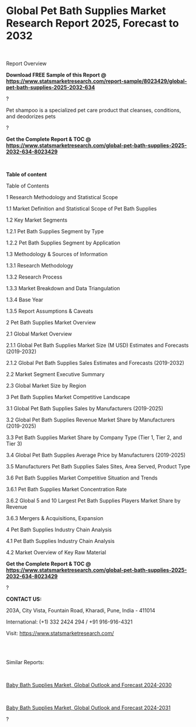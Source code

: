 <h1>Global Pet Bath Supplies Market Research Report 2025, Forecast to 2032</h1><br/><p>Report Overview</p>
 
 
 
 <div><b>Download FREE Sample of this Report @ <a href="https://www.statsmarketresearch.com/download-free-sample/8023429/global-pet-bath-supplies-2025-2032-634">https://www.statsmarketresearch.com/report-sample/8023429/global-pet-bath-supplies-2025-2032-634</a></b></div>
 
 
 
 <p>? </p>
 
 
 
 <p>Pet shampoo is a specialized pet care product that cleanses, conditions, and deodorizes pets</p>
 
 
 
 <p>? </p>
 
 
 
 <div><b>Get the Complete Report & TOC @ <a href="https://www.statsmarketresearch.com/global-pet-bath-supplies-2025-2032-634-8023429">https://www.statsmarketresearch.com/global-pet-bath-supplies-2025-2032-634-8023429</a></b></div>
 
 
 
 <p><br />
 
 <b>Table of content</b></p>
 
 
 
 <p>Table of Contents<br />
 
 1 Research Methodology and Statistical Scope<br />
 
 1.1 Market Definition and Statistical Scope of Pet Bath Supplies<br />
 
 1.2 Key Market Segments<br />
 
 1.2.1 Pet Bath Supplies Segment by Type<br />
 
 1.2.2 Pet Bath Supplies Segment by Application<br />
 
 1.3 Methodology & Sources of Information<br />
 
 1.3.1 Research Methodology<br />
 
 1.3.2 Research Process<br />
 
 1.3.3 Market Breakdown and Data Triangulation<br />
 
 1.3.4 Base Year<br />
 
 1.3.5 Report Assumptions & Caveats<br />
 
 2 Pet Bath Supplies Market Overview<br />
 
 2.1 Global Market Overview<br />
 
 2.1.1 Global Pet Bath Supplies Market Size (M USD) Estimates and Forecasts (2019-2032)<br />
 
 2.1.2 Global Pet Bath Supplies Sales Estimates and Forecasts (2019-2032)<br />
 
 2.2 Market Segment Executive Summary<br />
 
 2.3 Global Market Size by Region<br />
 
 3 Pet Bath Supplies Market Competitive Landscape<br />
 
 3.1 Global Pet Bath Supplies Sales by Manufacturers (2019-2025)<br />
 
 3.2 Global Pet Bath Supplies Revenue Market Share by Manufacturers (2019-2025)<br />
 
 3.3 Pet Bath Supplies Market Share by Company Type (Tier 1, Tier 2, and Tier 3)<br />
 
 3.4 Global Pet Bath Supplies Average Price by Manufacturers (2019-2025)<br />
 
 3.5 Manufacturers Pet Bath Supplies Sales Sites, Area Served, Product Type<br />
 
 3.6 Pet Bath Supplies Market Competitive Situation and Trends<br />
 
 3.6.1 Pet Bath Supplies Market Concentration Rate<br />
 
 3.6.2 Global 5 and 10 Largest Pet Bath Supplies Players Market Share by Revenue<br />
 
 3.6.3 Mergers & Acquisitions, Expansion<br />
 
 4 Pet Bath Supplies Industry Chain Analysis<br />
 
 4.1 Pet Bath Supplies Industry Chain Analysis<br />
 
 4.2 Market Overview of Key Raw Material</p>
 
 
 
 <div><b>Get the Complete Report & TOC @ <a href="https://www.statsmarketresearch.com/global-pet-bath-supplies-2025-2032-634-8023429">https://www.statsmarketresearch.com/global-pet-bath-supplies-2025-2032-634-8023429</a></b></div>
 
 
 
 <p>? </p>
 
 
 
 <p><b>CONTACT US:</b><br />
 
 203A, City Vista, Fountain Road, Kharadi, Pune, India - 411014<br />
 
 International: (+1) 332 2424 294 / +91 916-916-4321<br />
 
 Visit: <a href="https://www.statsmarketresearch.com/">https://www.statsmarketresearch.com/</a><br />
 
 <br />
 
 <br />
 
 Similar Reports:<br />
 
 <br />
 
 <a href="https://www.statsmarketresearch.com/global-baby-bath-supplies-forecast-2024-2030-491-7886187">Baby Bath Supplies Market, Global Outlook and Forecast 2024-2030</a><br />
 
 <br />
 
 <a href="https://www.statsmarketresearch.com/global-baby-bath-supplies-forecast-2024-2031-850-7876775">Baby Bath Supplies Market, Global Outlook and Forecast 2024-2031</a><br />
 
 ? </p>